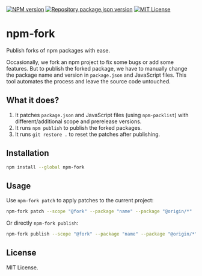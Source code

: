 [![NPM version](https://img.shields.io/npm/v/npm-fork?color=%23cb3837&style=flat-square)](https://www.npmjs.com/package/npm-fork)
[![Repository package.json version](https://img.shields.io/github/package-json/v/vilic/npm-fork?color=%230969da&label=repo&style=flat-square)](./package.json)
[![MIT License](https://img.shields.io/badge/license-MIT-999999?style=flat-square)](./LICENSE)

# npm-fork

Publish forks of npm packages with ease.

Occasionally, we fork an npm project to fix some bugs or add some features. But to publish the forked package, we have to manually change the package name and version in `package.json` and JavaScript files. This tool automates the process and leave the source code untouched.

## What it does?

1. It patches `package.json` and JavaScript files (using `npm-packlist`) with different/additional scope and prerelease versions.
2. It runs `npm publish` to publish the forked packages.
3. It runs `git restore .` to reset the patches after publishing.

## Installation

```sh
npm install --global npm-fork
```

## Usage

Use `npm-fork patch` to apply patches to the current project:

```sh
npm-fork patch --scope "@fork" --package "name" --package "@origin/*"
```

Or directly `npm-fork publish`:

```sh
npm-fork publish --scope "@fork" --package "name" --package "@origin/*"
```

## License

MIT License.
